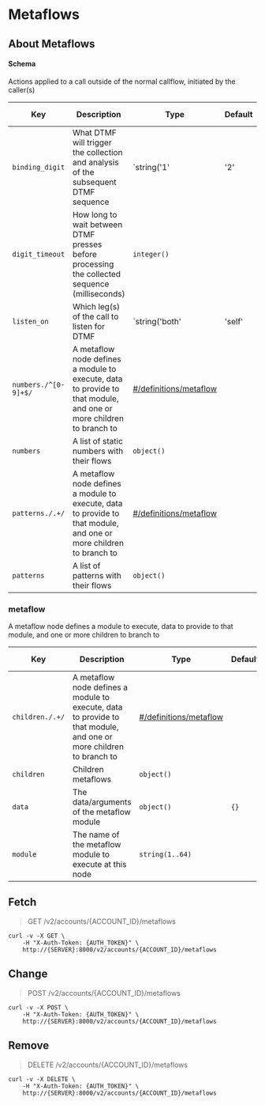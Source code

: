 # Metaflows

## About Metaflows

#### Schema

Actions applied to a call outside of the normal callflow, initiated by the caller(s)



Key | Description | Type | Default | Required | Support Level
--- | ----------- | ---- | ------- | -------- | -------------
`binding_digit` | What DTMF will trigger the collection and analysis of the subsequent DTMF sequence | `string('1' | '2' | '3' | '4' | '5' | '6' | '7' | '8' | '9' | '0' | '*' | '#')` | `*` | `false` |  
`digit_timeout` | How long to wait between DTMF presses before processing the collected sequence (milliseconds) | `integer()` |   | `false` |  
`listen_on` | Which leg(s) of the call to listen for DTMF | `string('both' | 'self' | 'peer')` |   | `false` |  
`numbers./^[0-9]+$/` | A metaflow node defines a module to execute, data to provide to that module, and one or more children to branch to | [#/definitions/metaflow](#metaflow) |   | `false` |  
`numbers` | A list of static numbers with their flows | `object()` |   | `false` |  
`patterns./.+/` | A metaflow node defines a module to execute, data to provide to that module, and one or more children to branch to | [#/definitions/metaflow](#metaflow) |   | `false` |  
`patterns` | A list of patterns with their flows | `object()` |   | `false` |  

### metaflow

A metaflow node defines a module to execute, data to provide to that module, and one or more children to branch to


Key | Description | Type | Default | Required | Support Level
--- | ----------- | ---- | ------- | -------- | -------------
`children./.+/` | A metaflow node defines a module to execute, data to provide to that module, and one or more children to branch to | [#/definitions/metaflow](#metaflow) |   | `false` |  
`children` | Children metaflows | `object()` |   | `false` |  
`data` | The data/arguments of the metaflow module | `object()` | `{}` | `false` |  
`module` | The name of the metaflow module to execute at this node | `string(1..64)` |   | `true` |  



## Fetch

> GET /v2/accounts/{ACCOUNT_ID}/metaflows

```shell
curl -v -X GET \
    -H "X-Auth-Token: {AUTH_TOKEN}" \
    http://{SERVER}:8000/v2/accounts/{ACCOUNT_ID}/metaflows
```

## Change

> POST /v2/accounts/{ACCOUNT_ID}/metaflows

```shell
curl -v -X POST \
    -H "X-Auth-Token: {AUTH_TOKEN}" \
    http://{SERVER}:8000/v2/accounts/{ACCOUNT_ID}/metaflows
```

## Remove

> DELETE /v2/accounts/{ACCOUNT_ID}/metaflows

```shell
curl -v -X DELETE \
    -H "X-Auth-Token: {AUTH_TOKEN}" \
    http://{SERVER}:8000/v2/accounts/{ACCOUNT_ID}/metaflows
```

